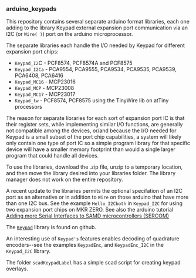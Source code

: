 ### arduino_keypads

This repository contains several separate arduino format libraries, each one adding
to the library Keypad external expansion port communication via an I2C (or `Wire( )`) 
port on the arduino microprocessor. 

The separate libraries each handle the I/O needed by Keypad for different expansion
port chips:

 * `Keypad_I2`C - PCF8574, PCF8574A and PCF8575
 * `Keypad_I2Ca` - PCA9554, PCA9555, PCA9534, PCA9535, PCA9539, PCA6408, PCA6416
 * `Keypad_MC16` - MCP23016
 * `Keypad_MCP` - MCP23008
 * `Keypad_MC17` - MCP23017
 * `Keypad_tw`  - PCF8574, PCF8575 using the TinyWire lib on atTiny processors
 
 The reason for separate libraries for each sort of expansion port IC is that their
 register sets, while implementing similar I/O functions, are generally not compatible
 among the devices, or/and because the I/O needed for Keypad is a small subset of
 the port chip capabilities, a system will likely only contain one type of port IC so
 a simple program library for that specific device will have a smaller memory 
 footprint than would a single larger program that could handle all devices.
 
 To use the libraries, download the .zip file, unzip to a temporary location, and
 then move the library desired into your libraries folder. The library manager 
 does not work on the entire repository.
 
 A recent update to the libraries permits the optional specifation of an I2C port 
 as an alternative or in addition to `Wire` on those arduino that have more than
 one I2C bus. See the example `Hello_I2Cboth` in `Keypad_I2C` for using two 
 expansion port chips on MKR ZERO. See also the arduino tutorial [Adding more Serial
 Interfaces to SAMD microcontrollers (SERCOM)](https://www.arduino.cc/en/Tutorial/SamdSercom)
 
 The [`Keypad`](https://www.github.com/Chris--A/Keypad) library is found on github.
 
 An interesting use of `Keypad's` features enables decoding of quadrature encoders--see
 the examples `KeypadEnc`, and `KeypadEnc_I2C` in the `Keypad_I2C` library.

The folder `scadKeypadLabel` has a simple scad script for creating keypad overlays.
 
 
